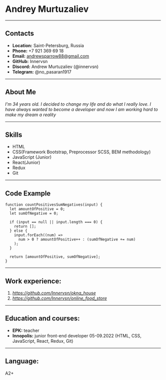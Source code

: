 # **Andrey Murtuzaliev**

------------------------

## **Contacts**

* __Location:__ Saint-Petersburg, Russia
* __Phone:__ +7 921 369 69 18	
* __Email:__ andrewsparrow88@gmail.com
* __GitHub:__ Innervsn
* __Discord:__ Andrew Murtuzaliev (@innervsn)
* __Telegram:__ @no_pasaran1917

----------------------------------------------

## **About Me**

_I'm 34 years old. I decided to change my life and do what I really love. 
I have always wanted to become a developer and now I am working hard to make my dream a reality_

-------------------------------

## **Skills**

* HTML
* CSS(Framework Bootstrap, Preprocessor SCSS, BEM methodology)
* JavaScript (Junior)
* React(Junior)
* Redux
* Git

---------------------------------------

## **Code Example**

```
function countPositivesSumNegatives(input) {
  let amountOfPositive = 0;
  let sumOfNegative = 0;

  if (input == null || input.length === 0) {
    return [];
  } else {
    input.forEach((num) =>
      num > 0 ? amountOfPositive++ : (sumOfNegative += num)
    );
  }

  return [amountOfPositive, sumOfNegative];
}
```

-----------------------------

## **Work experience:**

1. _https://github.com/Innervsn/okna_house_
2. _https://github.com/Innervsn/online_food_store_

------------------------

## **Education and courses:**

* __EPK:__ teacher
* __Innopolis:__ junior front-end developer 05-09.2022 (HTML, CSS, JavaScript, React, Redux, Git)

------------------------

## **Language:**

A2+